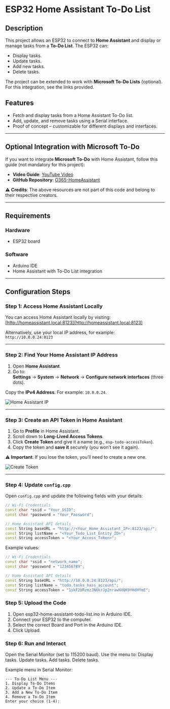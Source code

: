 # ESP32 Home Assistant To-Do List

## Description

This project allows an ESP32 to connect to **Home Assistant** and display or manage tasks from a **To-Do List**. The ESP32 can:
- Display tasks.
- Update tasks.
- Add new tasks.
- Delete tasks.

The project can be extended to work with **Microsoft To-Do Lists** (optional). For this integration, see the links provided.

## Features

- Fetch and display tasks from a Home Assistant To-Do list.
- Add, update, and remove tasks using a Serial interface.
- Proof of concept – customizable for different displays and interfaces.

---

## Optional Integration with Microsoft To-Do

If you want to integrate **Microsoft To-Do** with Home Assistant, follow this guide (not mandatory for this project):

- **Video Guide**: [YouTube Video](https://www.youtube.com/watch?v=yKr5nMzOaAI&list=PLaAFohuekyP9xO9LnWHPF5wtZy9AN1rLI&index=10)
- **GitHub Repository**: [O365-HomeAssistant](https://github.com/RogerSelwyn/O365-HomeAssistant)

⚠️ **Credits**: The above resources are not part of this code and belong to their respective creators.

---

## Requirements

### Hardware

- ESP32 board

### Software

- Arduino IDE
- Home Assistant with To-Do List integration

---

## Configuration Steps

### Step 1: Access Home Assistant Locally

You can access Home Assistant locally by visiting:  
[http://homeassistant.local:8123](http://homeassistant.local:8123)

Alternatively, use your local IP address, for example:  
`http://10.0.0.24:8123`

---

### Step 2: Find Your Home Assistant IP Address

1. Open **Home Assistant**.
2. Go to:  
   **Settings** → **System** → **Network** → **Configure network interfaces** (three dots).

Copy the **IPv4 Address**. For example: `10.0.0.24`.

![Home Assistant IP](https://your-link-to-image-1)

---

### Step 3: Create an API Token in Home Assistant

1. Go to **Profile** in Home Assistant.
2. Scroll down to **Long-Lived Access Tokens**.
3. Click **Create Token** and give it a name (e.g., `esp-todo-accessToken`).
4. Copy the token and **save it** securely (you won’t see it again).

⚠️ **Important**: If you lose the token, you’ll need to create a new one.

![Create Token](https://your-link-to-image-2)

---

### Step 4: Update `config.cpp`

Open `config.cpp` and update the following fields with your details:

```cpp
// Wi-Fi Credentials
const char *ssid = "Your_SSID";
const char *password = "Your_Password";

// Home Assistant API details
const String baseURL = "http://<Your_Home_Assistant_IP>:8123/api/";
const String listName = "<Your_Todo_List_Entity_ID>";
const String accessToken = "<Your_Access_Token>";
```

Example values:

```cpp
// Wi-Fi Credentials
const char *ssid = "network_name";
const char *password = "123456789";

// Home Assistant API details
const String baseURL = "http://10.0.0.24:8123/api/";
const String listName = "todo.tasks_hass_account";
const String accessToken = "1skF2bRzmzJN6krJp2nrawHXQK9YHdHYmE";
```

### Step 5: Upload the Code
1. Open esp32-home-assistant-todo-list.ino in Arduino IDE.
2. Connect your ESP32 to the computer.
3. Select the correct Board and Port in the Arduino IDE.
4. Click Upload.

### Step 6: Run and Interact
Open the Serial Monitor (set to 115200 baud).
Use the menu to:
Display tasks.
Update tasks.
Add tasks.
Delete tasks.

Example menu in Serial Monitor:
```
--- To-Do List Menu ---
1. Display To-Do Items
2. Update a To-Do Item
3. Add a New To-Do Item
4. Remove a To-Do Item
Enter your choice (1-4):
```
